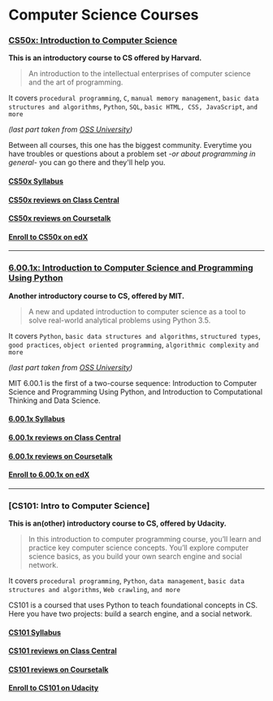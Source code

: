 
# Computer Science Courses


### [CS50x: Introduction to Computer Science](/CS50_Harvard)

**This is an introductory course to CS offered by Harvard.** 

> An introduction to the intellectual enterprises of computer science and the art of programming.

It covers 
`procedural programming`,
`C`, 
`manual memory management`, 
`basic data structures and algorithms`, 
`Python`, 
`SQL`, 
`basic HTML, CSS, JavaScript`, 
`and more`

*(last part taken from [OSS University](https://github.com/open-source-society/computer-science#introduction-to-computer-science))*

Between all courses, this one has the biggest community. Everytime you have troubles or questions about a problem set -*or about programming in general*- you can go there and they'll help you.

#### [CS50x Syllabus](http://docs.cs50.net/2017/x/syllabus.html)

#### [CS50x reviews on Class Central](https://www.class-central.com/mooc/442/edx-introduction-to-computer-science)

#### [CS50x reviews on Coursetalk](https://www.coursetalk.com/providers/edx/courses/introduction-to-computer-science-3)

#### [Enroll to CS50x on edX](https://www.edx.org/course/introduction-computer-science-harvardx-cs50x)

----------

### [6.00.1x: Introduction to Computer Science and Programming Using Python](https://www.edx.org/course/introduction-computer-science-mitx-6-00-1x-11)

**Another introductory course to CS, offered by MIT.**

> A new and updated introduction to computer science as a tool to solve real-world analytical problems using Python 3.5.

It covers 
`Python`,
`basic data structures and algorithms`, 
`structured types`,
`good practices`, 
`object oriented programming`,
`algorithmic complexity`
`and more`

*(last part taken from [OSS University](https://github.com/open-source-society/computer-science#introduction-to-computer-science))*

MIT 6.00.1 is the first of a two-course sequence: Introduction to Computer Science and Programming Using Python, and Introduction to Computational Thinking and Data Science.

#### [6.00.1x Syllabus](http://docs.cs50.net/2017/x/syllabus.html)

#### [6.00.1x reviews on Class Central](https://www.class-central.com/mooc/1341/edx-introduction-to-computer-science-and-programming-using-python)

#### [6.00.1x reviews on Coursetalk](https://www.coursetalk.com/providers/edx/courses/introduction-to-computer-science-and-programming-using-python-3)

#### [**Enroll to 6.00.1x on edX**](https://www.edx.org/course/introduction-computer-science-mitx-6-00-1x-11)

----------

### [CS101: Intro to Computer Science]

**This is an(other) introductory course to CS, offered by Udacity.** 

> In this introduction to computer programming course, you’ll learn and practice key computer science concepts. You’ll explore computer science basics, as you build your own search engine and social network.

It covers 
`procedural programming`,
`Python`, 
`data management`, 
`basic data structures and algorithms`, 
`Web crawling`, 
`and more`

CS101 is a coursed that uses Python to teach foundational concepts in CS. Here you have two projects: build a search engine, and a social network. 

#### [CS101 Syllabus](https://www.udacity.com/course/intro-to-computer-science--cs101)

#### [CS101 reviews on Class Central](https://www.class-central.com/mooc/320/udacity-intro-to-computer-science)

#### [CS101 reviews on Coursetalk](https://www.coursetalk.com/providers/udacity/courses/intro-to-computer-science)

#### [**Enroll to CS101 on Udacity**](https://www.udacity.com/course/intro-to-computer-science--cs101)
